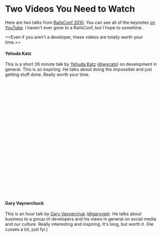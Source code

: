 # Two Videos You Need to Watch

Here are two talks from [RailsConf 2010](http://en.oreilly.com/rails2010). You can see all of the keynotes [on YouTube](https://www.youtube.com/view_play_list?p=393ECE649BB3813D). I haven't ever gone to a RailsConf, but I hope to sometime.

==Even if you aren't a developer, these videos are totally worth your time.==

#### Yehuda Katz

This is a short 26 minute talk by [Yehuda Katz](http://yehudakatz.com/) ([@wycats](http://twitter.com/wycats)) on development in general. This is so inspiring. He talks about doing the impossible and just getting stuff done. Really worth your time.

<div class="video youtube wide"><object width="620" height="372"><param name="movie" value="https://www.youtube.com/v/mo-lMdQMsdw&amp;hl=en_US&amp;fs=1&amp;rel=0"></param><param name="allowFullScreen" value="true"></param><param name="allowscriptaccess" value="always"></param><embed src="https://www.youtube.com/v/mo-lMdQMsdw&amp;hl=en_US&amp;fs=1&amp;rel=0" type="application/x-shockwave-flash" allowscriptaccess="always" allowfullscreen="true" width="620" height="372"></embed></object></div>


#### Gary Vaynerchuck

This is an hour talk by [Gary Vaynerchuk](http://garyvaynerchuk.com/) ([@garyvee](http://twitter.com/garyvee)). He talks about business to a group of developers and his views in general on social media and our culture. Really interesting and inspiring. It's long, but worth it. (He cusses a lot, just fyi.)

<div class="video youtube wide"><object width="620" height="372"><param name="movie" value="https://www.youtube.com/v/-QWHkcCP3tA&amp;hl=en_US&amp;fs=1&amp;rel=0"></param><param name="allowFullScreen" value="true"></param><param name="allowscriptaccess" value="always"></param><embed src="https://www.youtube.com/v/-QWHkcCP3tA&amp;hl=en_US&amp;fs=1&amp;rel=0" type="application/x-shockwave-flash" allowscriptaccess="always" allowfullscreen="true" width="620" height="372"></embed></object></div>
